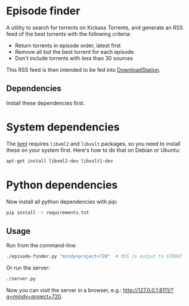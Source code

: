 Episode finder
===

A utility to search for torrents on Kickass Torrents,
and generate an RSS feed of the best torrents with the following criteria:

- Return torrents in episode order, latest first
- Remove all but the best torrent for each episode
- Don't include torrents with less than 30 sources

This RSS feed is then intended to be fed into [DownloadStation](https://help.synology.com/dsm/?section=DownloadStation).

Dependencies
---

Install these dependencies first.

System dependencies
===

The [lxml](https://pypi.python.org/pypi/lxml) requires `libxml2` and `libxslt` packages, so you need to install these
on your system first. Here's how to do that on Debian or Ubuntu:

``` bash
apt-get install libxml2-dev libxslt1-dev
```

Python dependencies
===

Now install all python dependencies with pip:

``` bash
pip install -r requirements.txt
```

Usage
---

Run from the command-line:

``` bash
./episode-finder.py "mindy+project+720"  # RSS is output to STDOUT
```

Or run the server:

``` bash
./server.py
```

Now you can visit the server in a browser, e.g.: <http://127.0.0.1:8111/?q=mindy+project+720>.

